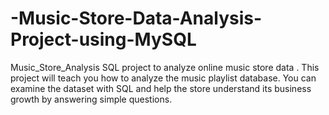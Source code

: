 # -Music-Store-Data-Analysis-Project-using-MySQL
Music_Store_Analysis SQL project to analyze online music store data . This project will teach you how to analyze the music playlist database. You can examine the dataset with SQL and help the store understand its business growth by answering simple questions.
